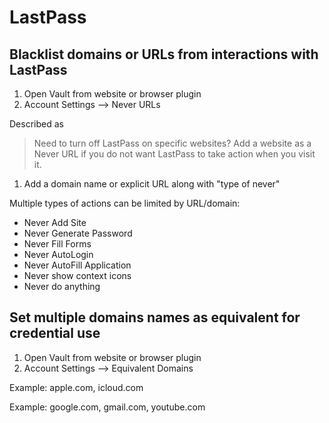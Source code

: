 # LastPass

## Blacklist domains or URLs from interactions with LastPass

1. Open Vault from website or browser plugin
2. Account Settings --&gt; Never URLs

Described as

> Need to turn off LastPass on specific websites? Add a website as a Never URL if you do not want LastPass to take action when you visit it.

1. Add a domain name or explicit URL along with "type of never"

Multiple types of actions can be limited by URL/domain:

* Never Add Site
* Never Generate Password
* Never Fill Forms
* Never AutoLogin
* Never AutoFill Application
* Never show context icons
* Never do anything

## Set multiple domains names as equivalent for credential use

1. Open Vault from website or browser plugin
2. Account Settings --&gt; Equivalent Domains

Example: apple.com, icloud.com

Example: google.com, gmail.com, youtube.com

